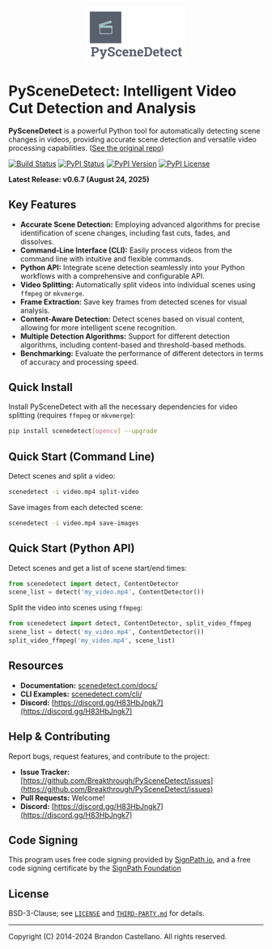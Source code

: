 <p align="center">
  <img src="https://raw.githubusercontent.com/Breakthrough/PySceneDetect/main/website/pages/img/pyscenedetect_logo_small.png" alt="PySceneDetect Logo" width="200"/>
</p>

# PySceneDetect: Intelligent Video Cut Detection and Analysis

**PySceneDetect** is a powerful Python tool for automatically detecting scene changes in videos, providing accurate scene detection and versatile video processing capabilities. ([See the original repo](https://github.com/Breakthrough/PySceneDetect))

[![Build Status](https://img.shields.io/github/actions/workflow/status/Breakthrough/PySceneDetect/build.yml)](https://github.com/Breakthrough/PySceneDetect/actions)
[![PyPI Status](https://img.shields.io/pypi/status/scenedetect.svg)](https://pypi.python.org/pypi/scenedetect/)
[![PyPI Version](https://img.shields.io/pypi/v/scenedetect?color=blue)](https://pypi.python.org/pypi/scenedetect/)
[![PyPI License](https://img.shields.io/pypi/l/scenedetect.svg)](https://scenedetect.com/copyright/)

**Latest Release: v0.6.7 (August 24, 2025)**

## Key Features

*   **Accurate Scene Detection:** Employing advanced algorithms for precise identification of scene changes, including fast cuts, fades, and dissolves.
*   **Command-Line Interface (CLI):** Easily process videos from the command line with intuitive and flexible commands.
*   **Python API:** Integrate scene detection seamlessly into your Python workflows with a comprehensive and configurable API.
*   **Video Splitting:** Automatically split videos into individual scenes using `ffmpeg` or `mkvmerge`.
*   **Frame Extraction:** Save key frames from detected scenes for visual analysis.
*   **Content-Aware Detection:** Detect scenes based on visual content, allowing for more intelligent scene recognition.
*   **Multiple Detection Algorithms:** Support for different detection algorithms, including content-based and threshold-based methods.
*   **Benchmarking:** Evaluate the performance of different detectors in terms of accuracy and processing speed.

## Quick Install

Install PySceneDetect with all the necessary dependencies for video splitting (requires `ffmpeg` or `mkvmerge`):

```bash
pip install scenedetect[opencv] --upgrade
```

## Quick Start (Command Line)

Detect scenes and split a video:

```bash
scenedetect -i video.mp4 split-video
```

Save images from each detected scene:

```bash
scenedetect -i video.mp4 save-images
```

## Quick Start (Python API)

Detect scenes and get a list of scene start/end times:

```python
from scenedetect import detect, ContentDetector
scene_list = detect('my_video.mp4', ContentDetector())
```

Split the video into scenes using `ffmpeg`:

```python
from scenedetect import detect, ContentDetector, split_video_ffmpeg
scene_list = detect('my_video.mp4', ContentDetector())
split_video_ffmpeg('my_video.mp4', scene_list)
```

## Resources

*   **Documentation:** [scenedetect.com/docs/](https://www.scenedetect.com/docs/)
*   **CLI Examples:** [scenedetect.com/cli/](https://www.scenedetect.com/cli/)
*   **Discord:** [https://discord.gg/H83HbJngk7](https://discord.gg/H83HbJngk7)

## Help & Contributing

Report bugs, request features, and contribute to the project:

*   **Issue Tracker:** [https://github.com/Breakthrough/PySceneDetect/issues](https://github.com/Breakthrough/PySceneDetect/issues)
*   **Pull Requests:** Welcome!
*   **Discord:** [https://discord.gg/H83HbJngk7](https://discord.gg/H83HbJngk7)

## Code Signing

This program uses free code signing provided by [SignPath.io](https://signpath.io?utm_source=foundation&utm_medium=github&utm_campaign=PySceneDetect), and a free code signing certificate by the [SignPath Foundation](https://signpath.org?utm_source=foundation&utm_medium=github&utm_campaign=PySceneDetect)

## License

BSD-3-Clause; see [`LICENSE`](LICENSE) and [`THIRD-PARTY.md`](THIRD-PARTY.md) for details.

---

Copyright (C) 2014-2024 Brandon Castellano.
All rights reserved.